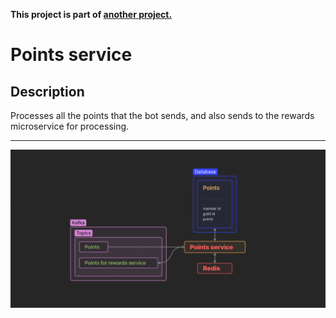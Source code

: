 **This project is part of [another project.](https://github.com/AndyLocks/RankSystem)**
# Points service
## Description
Processes all the points that the bot sends, and also sends to the rewards microservice for processing.

---

![points service](./points_service.png)
